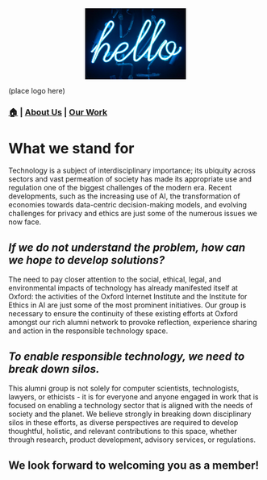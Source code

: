 
<div align="center">
  <img width="200" src="https://github.com/OxfordResponsibleTech/oxfordresponsibletech.github.io/blob/main/docs/assets/test_img.jpg?raw=true" alt="alternative text here" align="center">
</div>


<!-- 
<div align="center" style="margin-bottom: 0px !important;">
  <img width="200" src="http://github.com/OxfordResponsibleTech/oxfordresponsibletech.github.io/blob/main/docs/assets/test_img.jpg" alt="alternative text here" align="center">
</div> -->
(place logo here)

 <!-- ![description for visually impaired users](./docs/assets/test_img.jpg) -->

### **[🏠](./index.md) \| [About Us](./about-us.md) \| [Our Work](./our-work.md)**



# What we stand for

Technology is a subject of interdisciplinary importance; its ubiquity across sectors and vast permeation of society has made its appropriate use and regulation one of the biggest challenges of the modern era. Recent developments, such as the increasing use of AI, the transformation of economies towards data-centric decision-making models, and evolving challenges for privacy and ethics are just some of the numerous issues we now face. 

## _If we do not understand the problem, how can we hope to develop solutions?_

The need to pay closer attention to the social, ethical, legal, and environmental impacts of technology has already manifested itself at Oxford: the activities of the Oxford Internet Institute and the Institute for Ethics in AI are just some of the most prominent initiatives. Our group is necessary to ensure the continuity of these existing efforts at Oxford amongst our rich alumni network to provoke reflection, experience sharing and action in the responsible technology space. 

## _To enable responsible technology, we need to break down silos._

This alumni group is not solely for computer scientists, technologists, lawyers, or ethicists - it is for everyone and anyone engaged in work that is focused on enabling a technology sector that is aligned with the needs of society and the planet. We believe strongly in breaking down disciplinary silos in these efforts, as diverse perspectives are required to develop thoughtful, holistic, and relevant contributions to this space, whether through research, product development, advisory services, or regulations.

## We look forward to welcoming you as a member! 




<!--suppress github message-->
<script src="http://code.jquery.com/jquery-1.4.2.min.js"></script> <script> var x = document.getElementsByClassName("site-footer-credits"); setTimeout(() => { x[0].remove(); }, 10); </script>
